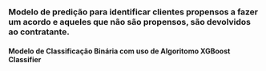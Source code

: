 ### Modelo de predição para identificar clientes propensos a fazer um acordo e aqueles que não são propensos, são devolvidos ao contratante.
#### Modelo de Classificação Binária com uso de Algoritomo XGBoost Classifier
 
